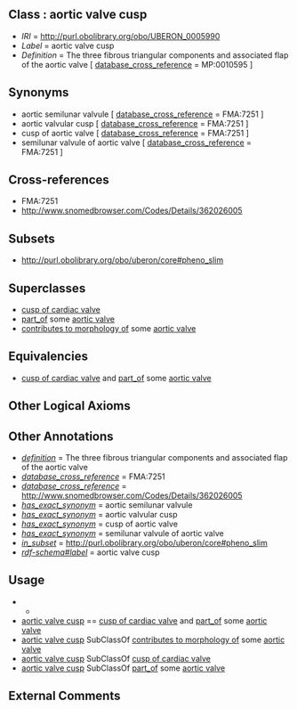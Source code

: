 
## Class : aortic valve cusp

 * *IRI* = http://purl.obolibrary.org/obo/UBERON_0005990
 * *Label* = aortic valve cusp
 * *Definition* = The three fibrous triangular components and associated flap of the aortic valve [ [database_cross_reference](../../ef/oboInOwl#hasDbXref.md) = MP:0010595 ]

## Synonyms

 * aortic semilunar valvule [ [database_cross_reference](../../ef/oboInOwl#hasDbXref.md) = FMA:7251 ]
 * aortic valvular cusp [ [database_cross_reference](../../ef/oboInOwl#hasDbXref.md) = FMA:7251 ]
 * cusp of aortic valve [ [database_cross_reference](../../ef/oboInOwl#hasDbXref.md) = FMA:7251 ]
 * semilunar valvule of aortic valve [ [database_cross_reference](../../ef/oboInOwl#hasDbXref.md) = FMA:7251 ]

## Cross-references

 * FMA:7251
 * http://www.snomedbrowser.com/Codes/Details/362026005

## Subsets

 * http://purl.obolibrary.org/obo/uberon/core#pheno_slim

## Superclasses

 * [cusp of cardiac valve](../../UBERON/09/UBERON_0006009.md)
 * [part_of](../../BFO/50/BFO_0000050.md) some [aortic valve](../../UBERON/37/UBERON_0002137.md)
 * [contributes to morphology of](../../RO/33/RO_0002433.md) some [aortic valve](../../UBERON/37/UBERON_0002137.md)

## Equivalencies

 * [cusp of cardiac valve](../../UBERON/09/UBERON_0006009.md) and [part_of](../../BFO/50/BFO_0000050.md) some [aortic valve](../../UBERON/37/UBERON_0002137.md)

## Other Logical Axioms


## Other Annotations

 * *[definition](../../IAO/15/IAO_0000115.md)* = The three fibrous triangular components and associated flap of the aortic valve
 * *[database_cross_reference](../../ef/oboInOwl#hasDbXref.md)* = FMA:7251
 * *[database_cross_reference](../../ef/oboInOwl#hasDbXref.md)* = http://www.snomedbrowser.com/Codes/Details/362026005
 * *[has_exact_synonym](../../ym/oboInOwl#hasExactSynonym.md)* = aortic semilunar valvule
 * *[has_exact_synonym](../../ym/oboInOwl#hasExactSynonym.md)* = aortic valvular cusp
 * *[has_exact_synonym](../../ym/oboInOwl#hasExactSynonym.md)* = cusp of aortic valve
 * *[has_exact_synonym](../../ym/oboInOwl#hasExactSynonym.md)* = semilunar valvule of aortic valve
 * *[in_subset](../../et/oboInOwl#inSubset.md)* = http://purl.obolibrary.org/obo/uberon/core#pheno_slim
 * *[rdf-schema#label](../../el/rdf-schema#label.md)* = aortic valve cusp

## Usage

 * -
 * [aortic valve cusp](../../UBERON/90/UBERON_0005990.md) == [cusp of cardiac valve](../../UBERON/09/UBERON_0006009.md) and [part_of](../../BFO/50/BFO_0000050.md) some [aortic valve](../../UBERON/37/UBERON_0002137.md)
 * [aortic valve cusp](../../UBERON/90/UBERON_0005990.md) SubClassOf [contributes to morphology of](../../RO/33/RO_0002433.md) some [aortic valve](../../UBERON/37/UBERON_0002137.md)
 * [aortic valve cusp](../../UBERON/90/UBERON_0005990.md) SubClassOf [cusp of cardiac valve](../../UBERON/09/UBERON_0006009.md)
 * [aortic valve cusp](../../UBERON/90/UBERON_0005990.md) SubClassOf [part_of](../../BFO/50/BFO_0000050.md) some [aortic valve](../../UBERON/37/UBERON_0002137.md)

## External Comments

